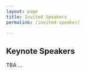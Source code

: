 ```yaml
---
layout: page
title: Invited Speakers
permalink: /invited-speaker/

---
```


## **Keynote Speakers**
TBA ...
